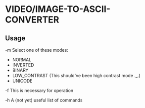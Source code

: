 VIDEO/IMAGE-TO-ASCII-CONVERTER
===

Usage
---

-m <mode>       Select one of these modes:
   - NORMAL
   - INVERTED
   - BINARY
   - LOW_CONTRAST (This should've been high contrast mode ._.)
   - UNICODE

-f <file name> This is necessary for operation

-h             A (not yet) useful list of commands
   